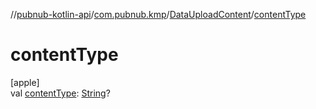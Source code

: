//[pubnub-kotlin-api](../../../index.md)/[com.pubnub.kmp](../index.md)/[DataUploadContent](index.md)/[contentType](content-type.md)

# contentType

[apple]\
val [contentType](content-type.md): [String](https://kotlinlang.org/api/core/kotlin-stdlib/kotlin/-string/index.html)?
